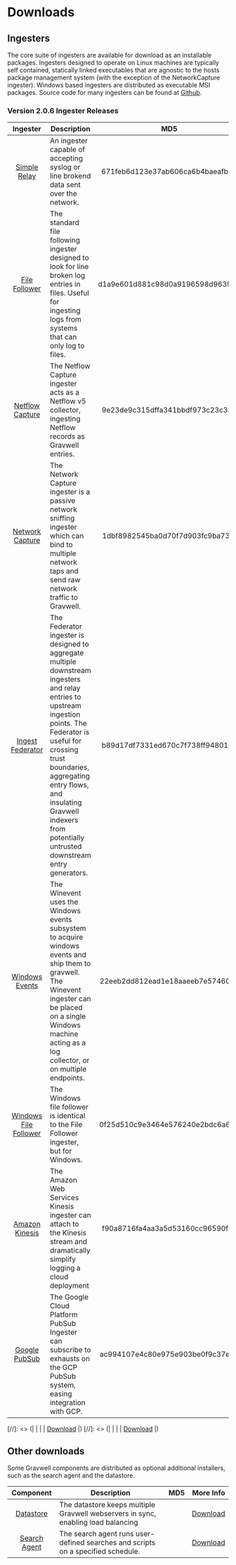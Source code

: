 # Downloads

## Ingesters

The core suite of ingesters are available for download as an installable packages.  Ingesters designed to operate on Linux machines are typically self contained, statically linked executables that are agnostic to the hosts package management system (with the exception of the NetworkCapture ingester).  Windows based ingesters are distributed as executable MSI packages.  Source code for many ingesters can be found at [Github](https://github.com/gravwell/ingesters).


### Version 2.0.6 Ingester Releases
| Ingester | Description | MD5 | More Info |
|:--------:|-------------|:---:|----------:|
| [Simple Relay](#!ingesters/ingesters.md#Simple_Relay) | An ingester capable of accepting syslog or line brokend data sent over the network. | 671feb6d123e37ab606ca6b4baeafb00 | [Download](https://update.gravwell.io/files/gravwell_simple_relay_installer_2.0.6.tar.bz2)|
| [File Follower](#!ingesters/ingesters.md#File_Follower) | The standard file following ingester designed to look for line broken log entries in files.  Useful for ingesting logs from systems that can only log to files. | d1a9e601d881c98d0a9196598d963935 | [Download](https://update.gravwell.io/files/gravwell_file_follow_installer_2.0.6.tar.bz2) |
| [Netflow Capture](#!ingesters/ingesters.md#Netflow_Ingester) | The Netflow Capture ingester acts as a Netflow v5 collector, ingesting Netflow records as Gravwell entries. | 9e23de9c315dffa341bbdf973c23c333 | [Download](http://update.gravwell.io/files/gravwell_netflow_capture_installer_2.0.6.tar.bz2) |
| [Network Capture](#!ingesters/ingesters.md#Network_Ingester) | The Network Capture ingester is a passive network sniffing ingester which can bind to multiple network taps and send raw network traffic to Gravwell. | 1dbf8982545ba0d70f7d903fc9ba73ef | [Download](https://update.gravwell.io/files/gravwell_network_capture_installer_2.0.6.tar.bz2) |
| [Ingest Federator](#!ingesters/ingesters.md#Federator_Ingester) | The Federator ingester is designed to aggregate multiple downstream ingesters and relay entries to upstream ingestion points.  The Federator is useful for crossing trust boundaries, aggregating entry flows, and insulating Gravwell indexers from potentially untrusted downstream entry generators. | b89d17df7331ed670c7f738ff94801e1 | [Download](https://update.gravwell.io/files/gravwell_federator_installer_2.0.6.tar.bz2) |
| [Windows Events](#!ingesters/ingesters.md#Windows_Event_Service) | The Winevent uses the Windows events subsystem to acquire windows events and ship them to gravwell.  The Winevent ingester can be placed on a single Windows machine acting as a log collector, or on multiple endpoints. | 22eeb2dd812ead1e18aaeeb7e57460c2 | [Download](https://update.gravwell.io/files/gravwell_win_events_2.0.6.msi) |
| [Windows File Follower](#!ingesters/ingesters.md#File_Follower) | The Windows file follower is identical to the File Follower ingester, but for Windows. | 0f25d510c9e3464e576240e2bdc6a647 | [Download](https://update.gravwell.io/files/gravwell_win_filefollow_2.0.6.msi) |
| [Amazon Kinesis](#!ingesters/ingesters.md#Kinesis_Ingester) | The Amazon Web Services Kinesis ingester can attach to the Kinesis stream and dramatically simplify logging a cloud deployment | f90a8716fa4aa3a5d53160cc96590fa7 | [Download](https://update.gravwell.io/files/gravwell_kinesis_ingest_installer_2.0.6.tar.bz2)|
| [Google PubSub](#!ingesters/ingesters.md#GCP_PubSub) | The Google Cloud Platform PubSub Ingester can subscribe to exhausts on the GCP PubSub system, easing integration with GCP. | ac994107e4c80e975e903be0f9c37e40 | [Download](https://update.gravwell.io/files/gravwell_pubsub_ingest_installer_2.0.6.tar.bz2)|

[//]: <> (| [](#!ingesters/ingesters.md#) | | | [Download](https://update.gravwell.io/files/) |)
[//]: <> (| [](#!ingesters/ingesters.md#) | | | [Download](https://update.gravwell.io/files/) |)

## Other downloads

Some Gravwell components are distributed as optional additional installers, such as the search agent and the datastore.

| Component | Description | MD5 | More Info |
|:---------:|-------------|:---:|----------:|
| [Datastore](#!distributed/frontend.md) | The datastore keeps multiple Gravwell webservers in sync, enabling load balancing | | [Download](https://update.gravwell.io/files/gravwell_datastore_installer_2.0.6.tar.bz2) |
| [Search Agent](#!scripting/scheduledsearch.md) | The search agent runs user-defined searches and scripts on a specified schedule. | | [Download](https://update.gravwell.io/files/gravwell_searchagent_installer_2.0.6.tar.bz2) |